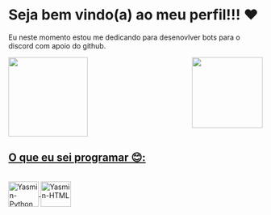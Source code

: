 <h1>Seja bem vindo(a) ao meu perfil!!! ❤️</h1>

Eu neste momento estou me dedicando para desenovlver bots para o discord com apoio do github.

<div>
<a href="https://github.com/YasminBot">
<img height="157cm" src="https://github-readme-stats.vercel.app/api?username=YasminBot&show_icons=true&theme=outrun&include_all_comits=true&count_private=true"/>
<img align="right" height="140cm" src="https://github-readme-stats.vercel.app/api/top-langs/?username=YasminBot&layout=compact&langs_count=16&theme=outrun" />
  </div>

<h2>O que eu sei programar 😊: </h2>

<div style="display: inline_block"><br>
<img align="center" alt="Yasmin-Python" height="50" width="60" src="https://cdn.jsdelivr.net/gh/devicons/devicon/icons/python/python-original.svg"/>
<img align="center" alt="Yasmin-HTML" height="50" width="60" src="https://cdn.jsdelivr.net/gh/devicons/devicon/icons/html5/html5-original.svg"/>
</div>
